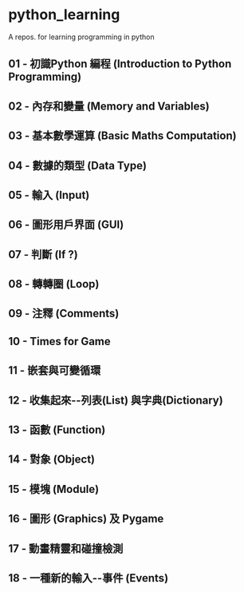 # python_learning
A repos. for learning programming in python


## 01 - 初識Python 編程 (Introduction to Python Programming)

## 02 - 內存和變量 (Memory and Variables)

## 03 - 基本數學運算 (Basic Maths Computation)

## 04 - 數據的類型 (Data Type)

## 05 - 輸入 (Input)

## 06 - 圖形用戶界面 (GUI)

## 07 - 判斷 (If ?)

## 08 - 轉轉圈 (Loop)

## 09 - 注釋 (Comments)

## 10 - Times for Game

## 11 - 嵌套與可變循環

## 12 - 收集起來--列表(List) 與字典(Dictionary)

## 13 - 函數 (Function)

## 14 - 對象 (Object)

## 15 - 模塊 (Module)

## 16 - 圖形 (Graphics) 及 Pygame

## 17 - 動畫精靈和碰撞檢測

## 18 - 一種新的輸入--事件 (Events)
